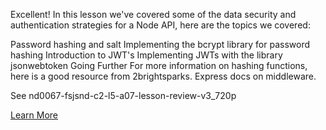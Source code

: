 Excellent! In this lesson we've covered some of the data security and authentication strategies for a Node API, here are the topics we covered:

Password hashing and salt
Implementing the bcrypt library for password hashing
Introduction to JWT's
Implementing JWTs with the library jsonwebtoken
Going Further
For more information on hashing functions, here is a good resource from 2brightsparks.
Express docs on middleware.

See
nd0067-fsjsnd-c2-l5-a07-lesson-review-v3_720p

[Learn More](https://expressjs.com/en/guide/writing-middleware.html)

